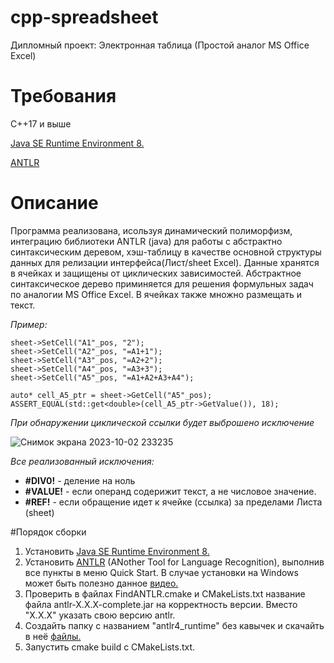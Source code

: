 # cpp-spreadsheet
Дипломный проект: Электронная таблица (Простой аналог MS Office Excel)

# Требования

C++17 и выше

[Java SE Runtime Environment 8.](https://www.oracle.com/java/technologies/javase-jre8-downloads.html)

[ANTLR](https://www.antlr.org/)

# Описание
Программа реализована, исользуя динамический полиморфизм, интеграцию библиотеки ANTLR (java) для работы с абстрактно синтаксическим деревом, хэш-таблицу в качестве основной структуры данных для релизации интерфейса(Лист/sheet Excel). Данные хранятся в ячейках и защищены от циклических зависимостей. Абстрактное синтаксическое дерево приминяется для решения формульных задач по аналогии MS Office Excel. В ячейках также множно размещать и текст.

*Пример:*
````
sheet->SetCell("A1"_pos, "2");
sheet->SetCell("A2"_pos, "=A1+1");
sheet->SetCell("A3"_pos, "=A2+2");
sheet->SetCell("A4"_pos, "=A3+3");
sheet->SetCell("A5"_pos, "=A1+A2+A3+A4");

auto* cell_A5_ptr = sheet->GetCell("A5"_pos);
ASSERT_EQUAL(std::get<double>(cell_A5_ptr->GetValue()), 18);
````
*При обнаружении циклической ссылки будет выброшено исключение*

![Снимок экрана 2023-10-02 233235](https://github.com/Evgenicast/cpp-transport-catalogue/assets/107400788/ffef4bd5-b9fe-40cc-aa23-3b56d8f2b930)

*Все реализованный исключения:*

- **#DIV0!** - деление на ноль
- **#VALUE!** - если операнд содерижит текст, а не числовое значение.
- **#REF!** - если обращение идет к ячейке (ссылка) за пределами Листа (sheet)

#Порядок сборки
1. Установить [Java SE Runtime Environment 8.](https://www.oracle.com/java/technologies/javase-jre8-downloads.html)
2. Установить [ANTLR](https://www.antlr.org/) (ANother Tool for Language Recognition), выполнив все пункты в меню Quick Start.
   В случае установки на Windows может быть полезно данное [видео.](https://youtu.be/p2gIBPz69DM)
4. Проверить в файлах FindANTLR.cmake и CMakeLists.txt название файла antlr-X.X.X-complete.jar на корректность версии. Вместо "X.X.X" указать свою версию antlr.
5. Создайть папку с названием "antlr4_runtime" без кавычек и скачайть в неё [файлы.](https://github.com/antlr/antlr4/tree/master/runtime/Cpp)
6. Запустить cmake build с CMakeLists.txt.
